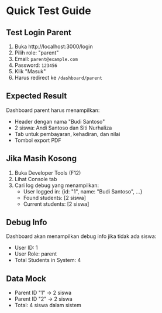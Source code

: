 # Quick Test Guide

## Test Login Parent

1. Buka http://localhost:3000/login
2. Pilih role: "parent"
3. Email: `parent@example.com`
4. Password: `123456`
5. Klik "Masuk"
6. Harus redirect ke `/dashboard/parent`

## Expected Result

Dashboard parent harus menampilkan:
- Header dengan nama "Budi Santoso"
- 2 siswa: Andi Santoso dan Siti Nurhaliza
- Tab untuk pembayaran, kehadiran, dan nilai
- Tombol export PDF

## Jika Masih Kosong

1. Buka Developer Tools (F12)
2. Lihat Console tab
3. Cari log debug yang menampilkan:
   - User logged in: {id: "1", name: "Budi Santoso", ...}
   - Found students: [2 siswa]
   - Current students: [2 siswa]

## Debug Info

Dashboard akan menampilkan debug info jika tidak ada siswa:
- User ID: 1
- User Role: parent
- Total Students in System: 4

## Data Mock

- Parent ID "1" → 2 siswa
- Parent ID "2" → 2 siswa
- Total: 4 siswa dalam sistem
